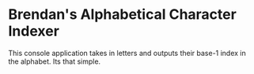 # Brendan's Alphabetical Character Indexer

This console application takes in letters and outputs their base-1 index in the alphabet. Its that simple.
